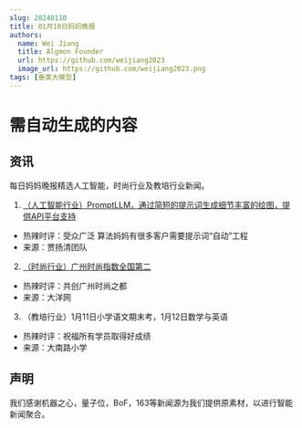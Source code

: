 ```yaml
---
slug: 20240110
title: 01月10日妈妈晚报
authors:
  name: Wei Jiang
  title: Algmon Founder
  url: https://github.com/weijiang2023
  image_url: https://github.com/weijiang2023.png
tags: [垂类大模型]
---
```


# 需自动生成的内容
## 资讯
每日妈妈晚报精选人工智能，时尚行业及教培行业新闻。

1. [（人工智能行业）PromptLLM，通过简短的提示词生成细节丰富的绘图，提供API平台支持](https://mp.weixin.qq.com/s/zywLGeUKiECWavWQmPQgUw)
* 热辣时评：受众广泛 算法妈妈有很多客户需要提示词“自动”工程
* 来源：贾扬清团队

2. [（时尚行业）广州时尚指数全国第二](https://news.dayoo.com/guangzhou/202312/28/139995_54617127.htm)
* 热辣时评：共创广州时尚之都
* 来源：大洋网

3. （教培行业）1月11日小学语文期末考，1月12日数学与英语
* 热辣时评：祝福所有学员取得好成绩
* 来源：大南路小学

## 声明

我们感谢机器之心，量子位，BoF，163等新闻源为我们提供原素材，以进行智能新闻聚合。